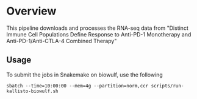 # Overview

This pipeline downloads and processes the RNA-seq data from "Distinct Immune Cell Populations Define Response to Anti-PD-1 Monotherapy and Anti-PD-1/Anti-CTLA-4 Combined Therapy"

## Usage

To submit the jobs in Snakemake on biowulf, use the following

`sbatch --time=10:00:00 --mem=4g --partition=norm,ccr scripts/run-kallisto-biowulf.sh`
